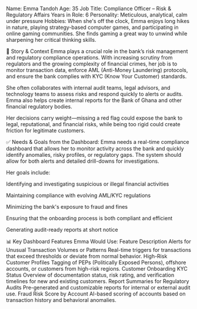 Name: Emma Tandoh
Age: 35
Job Title: Compliance Officer – Risk & Regulatory Affairs
Years in Role: 6
Personality: Meticulous, analytical, calm under pressure
Hobbies: When she's off the clock, Emma enjoys long hikes in nature, playing strategy-based computer games, and participating in online gaming communities. She finds gaming a great way to unwind while sharpening her critical thinking skills.

🧭 Story & Context
Emma plays a crucial role in the bank’s risk management and regulatory compliance operations. With increasing scrutiny from regulators and the growing complexity of financial crimes, her job is to monitor transaction data, enforce AML (Anti-Money Laundering) protocols, and ensure the bank complies with KYC (Know Your Customer) standards.

She often collaborates with internal audit teams, legal advisors, and technology teams to assess risks and respond quickly to alerts or audits. Emma also helps create internal reports for the Bank of Ghana and other financial regulatory bodies.

Her decisions carry weight—missing a red flag could expose the bank to legal, reputational, and financial risks, while being too rigid could create friction for legitimate customers.

✅ Needs & Goals from the Dashboard:
Emma needs a real-time compliance dashboard that allows her to monitor activity across the bank and quickly identify anomalies, risky profiles, or regulatory gaps. The system should allow for both alerts and detailed drill-downs for investigations.

Her goals include:

Identifying and investigating suspicious or illegal financial activities

Maintaining compliance with evolving AML/KYC regulations

Minimizing the bank's exposure to fraud and fines

Ensuring that the onboarding process is both compliant and efficient

Generating audit-ready reports at short notice

📊 Key Dashboard Features Emma Would Use:
Feature	Description
Alerts for Unusual Transaction Volumes or Patterns	Real-time triggers for transactions that exceed thresholds or deviate from normal behavior.
High-Risk Customer Profiles	Tagging of PEPs (Politically Exposed Persons), offshore accounts, or customers from high-risk regions.
Customer Onboarding KYC Status	Overview of documentation status, risk rating, and verification timelines for new and existing customers.
Report Summaries for Regulatory Audits	Pre-generated and customizable reports for internal or external audit use.
Fraud Risk Score by Account	AI-based scoring of accounts based on transaction history and behavioral anomalies.